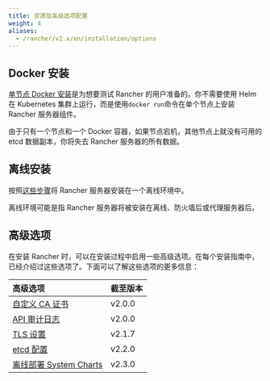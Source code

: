 ```yaml
---
title: 资源及高级选项配置
weight: 4
aliases:
  - /rancher/v2.x/en/installation/options
---
```


## Docker 安装

[单节点 Docker 安装]({{<baseurl>}}/rancher/v2.x/en/installation/other-installation-methods/single-node-docker)是为想要测试 Rancher 的用户准备的。你不需要使用 Helm 在 Kubernetes 集群上运行，而是使用`docker run`命令在单个节点上安装 Rancher 服务器组件。

由于只有一个节点和一个 Docker 容器，如果节点宕机，其他节点上就没有可用的 etcd 数据副本，你将失去 Rancher 服务器的所有数据。

## 离线安装

按照[这些步骤]({{<baseurl>}}/rancher/v2.x/en/安装/其他安装方法/air-gap)将 Rancher 服务器安装在一个离线环境中。

离线环境可能是指 Rancher 服务器将被安装在离线、防火墙后或代理服务器后。

## 高级选项

在安装 Rancher 时，可以在安装过程中启用一些高级选项。在每个安装指南中，已经介绍过这些选项了。下面可以了解这些选项的更多信息：

| 高级选项                                                                                 | 截至版本 |
| :--------------------------------------------------------------------------------------- | :------- |
| [自定义 CA 证书](/docs/rancher2/installation/options/custom-ca-root-certificate/_index)  | v2.0.0   |
| [API 审计日志](/docs/rancher2/installation/options/api-audit-log/_index)                 | v2.0.0   |
| [TLS 设置](/docs/rancher2/installation/options/tls-settings/_index)                      | v2.1.7   |
| [etcd 配置](/docs/rancher2/installation/options/etcd/_index)                             | v2.2.0   |
| [离线部署 System Charts](/docs/rancher2/installation/options/local-system-charts/_index) | v2.3.0   |
